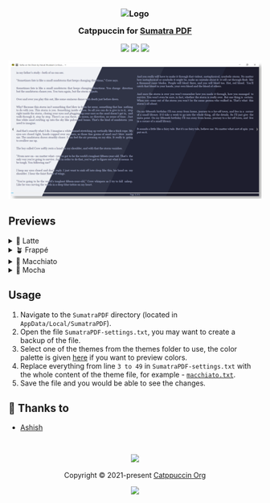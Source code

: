 <h3 align="center">
	<img src="https://raw.githubusercontent.com/catppuccin/catppuccin/dev/assets/logos/exports/1544x1544_circle.png" width="100" alt="Logo"/><br/>
	<img src="https://raw.githubusercontent.com/catppuccin/catppuccin/dev/assets/misc/transparent.png" height="30" width="0px"/>
	Catppuccin for 
  <a href="https://sumatra-pdf.en.softonic.com/">Sumatra PDF</a>
	<img src="https://raw.githubusercontent.com/catppuccin/catppuccin/dev/assets/misc/transparent.png" height="30" width="0px"/>
</h3>

<p align="center">
  <a href="https://github.com/catppuccin/sumatra-pdf/stargazers"><img src="https://img.shields.io/github/stars/catppuccin/sumatra-pdf?colorA=363a4f&colorB=b7bdf8&style=for-the-badge"></a>
  <a href="https://github.com/catppuccin/sumatra-pdf/issues"><img src="https://img.shields.io/github/issues/catppuccin/sumatra-pdf?colorA=363a4f&colorB=f5a97f&style=for-the-badge"></a>
  <a href="https://github.com/catppuccin/sumatra-pdf/contributors"><img src="https://img.shields.io/github/contributors/catppuccin/sumatra-pdf?colorA=363a4f&colorB=a6da95&style=for-the-badge"></a>
</p>

<p align="center">
  <img src="assets/sumatra-preview.png"/>
</p>

## Previews

<details>
<summary>🌻 Latte</summary>
<img src="assets/sumatra-latte.png"/>
</details>
<details>
<summary>🪴 Frappé</summary>
<img src="assets/sumatra-frappe.png"/>
</details>
<details>
<summary>🌺 Macchiato</summary>
<img src="assets/sumatra-macchiato.png"/>
</details>
<details>
<summary>🌿 Mocha</summary>
<img src="assets/sumatra-mocha.png"/>
</details>

## Usage

1. Navigate to the `SumatraPDF` directory (located in `AppData/Local/SumatraPDF`).
2. Open the file `SumatraPDF-settings.txt`, you may want to create a backup of the file.
3. Select one of the themes from the themes folder to use, the color palette is given [here](https://github.com/catppuccin/catppuccin#-palettes) if you want to preview colors.
2. Replace everything from line `3 to 49` in `SumatraPDF-settings.txt` with the whole content of the theme file, for example - [`macchiato.txt`](/themes/macchiato.txt).
4. Save the file and you would be able to see the changes.

## 💝 Thanks to

- [Ashish](https://github.com/asheeeshh)

&nbsp;

<p align="center"><img src="https://raw.githubusercontent.com/catppuccin/catppuccin/dev/assets/footers/gray0_ctp_on_line.svg?sanitize=true" /></p>
<p align="center">Copyright &copy; 2021-present <a href="https://github.com/catppuccin" target="_blank">Catppuccin Org</a>
<p align="center"><a href="https://github.com/catppuccin/catppuccin/blob/main/LICENSE"><img src="https://img.shields.io/static/v1.svg?style=for-the-badge&label=License&message=MIT&logoColor=d9e0ee&colorA=363a4f&colorB=b7bdf8"/></a></p>
